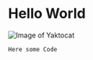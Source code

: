 # Hello World
![Image of Yaktocat](https://user-images.githubusercontent.com/67910649/184987592-b7244e38-5792-4b34-833f-863c2d241070.png)

`Here some Code`

